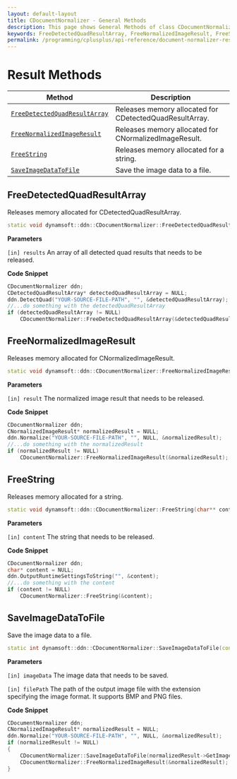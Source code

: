 ```yaml
---
layout: default-layout
title: CDocumentNormalizer - General Methods
description: This page shows General Methods of class CDocumentNormalizer of Dynamsoft Document Normalizer SDK C++ Edition.
keywords: FreeDetectedQuadResultArray, FreeNormalizedImageResult, FreeString, SaveImageDataToFile, CDocumentNormalizer, api reference, c++
permalink: /programming/cplusplus/api-reference/document-normalizer-result-v1.0.0.html
---
```


# Result Methods

| Method               | Description |
|----------------------|-------------|
| [`FreeDetectedQuadResultArray`](#freedetectedquadresultarray) | Releases memory allocated for CDetectedQuadResultArray. |
| [`FreeNormalizedImageResult`](#freenormalizedimageresult) | Releases memory allocated for CNormalizedImageResult. |
| [`FreeString`](#freestring) | Releases memory allocated for a string. |
| [`SaveImageDataToFile`](#saveimagedatatofile) | Save the image data to a file. |

## FreeDetectedQuadResultArray

Releases memory allocated for CDetectedQuadResultArray.

```cpp
static void dynamsoft::ddn::CDocumentNormalizer::FreeDetectedQuadResultArray(CDetectedQuadResultArray** results)
```

**Parameters**

`[in] results` An array of all detected quad results that needs to be released.

**Code Snippet**

```cpp
CDocumentNormalizer ddn;
CDetectedQuadResultArray* detectedQuadResultArray = NULL;
ddn.DetectQuad("YOUR-SOURCE-FILE-PATH", "", &detectedQuadResultArray);
//...do something with the detectedQuadResultArray
if (detectedQuadResultArray != NULL)
    CDocumentNormalizer::FreeDetectedQuadResultArray(&detectedQuadResultArray);
```

## FreeNormalizedImageResult

Releases memory allocated for CNormalizedImageResult.

```cpp
static void dynamsoft::ddn::CDocumentNormalizer::FreeNormalizedImageResult(CNormalizedImageResult** result)
```

**Parameters**

`[in] result` The normalized image result that needs to be released.

**Code Snippet**

```cpp
CDocumentNormalizer ddn;
CNormalizedImageResult* normalizedResult = NULL;
ddn.Normalize("YOUR-SOURCE-FILE-PATH", "", NULL, &normalizedResult);
//...do something with the normalizedResult
if (normalizedResult != NULL)
    CDocumentNormalizer::FreeNormalizedImageResult(&normalizedResult);
```

## FreeString

Releases memory allocated for a string.

```cpp
static void dynamsoft::ddn::CDocumentNormalizer::FreeString(char** content)
```

**Parameters**

`[in] content` The string that needs to be released.

**Code Snippet**

```cpp
CDocumentNormalizer ddn;
char* content = NULL;
ddn.OutputRuntimeSettingsToString("", &content);
//...do something with the content
if (content != NULL)
    CDocumentNormalizer::FreeString(&content);
```

## SaveImageDataToFile

Save the image data to a file.

```cpp
static int dynamsoft::ddn::CDocumentNormalizer::SaveImageDataToFile(const CImageData* imageData, const char* filePath)
```

**Parameters**

`[in] imageData` The image data that needs to be saved.

`[in] filePath` The path of the output image file with the extension specifying the image format. It supports BMP and PNG files.

**Code Snippet**

```cpp
CDocumentNormalizer ddn;
CNormalizedImageResult* normalizedResult = NULL;
ddn.Normalize("YOUR-SOURCE-FILE-PATH", "", NULL, &normalizedResult);
if (normalizedResult != NULL)
{   
    CDocumentNormalizer::SaveImageDataToFile(normalizedResult->GetImageData(), "YOUR-TARGET-FILE-PATH");
    CDocumentNormalizer::FreeNormalizedImageResult(&normalizedResult);
}
```
